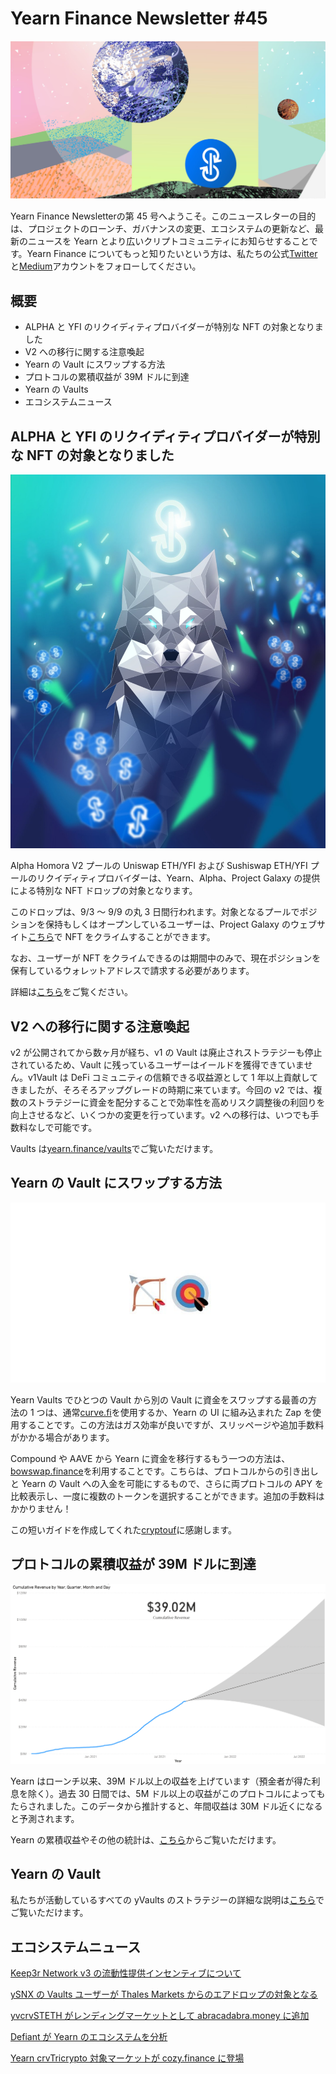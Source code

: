 # Yearn Finance Newsletter #45

![](image1.jfif)

Yearn Finance Newsletterの第 45 号へようこそ。このニュースレターの目的は、プロジェクトのローンチ、ガバナンスの変更、エコシステムの更新など、最新のニュースを Yearn とより広いクリプトコミュニティにお知らせすることです。Yearn Finance についてもっと知りたいという方は、私たちの公式[Twitter](https://twitter.com/iearnfinance)と[Medium](https://medium.com/iearn)アカウントをフォローしてください。

## **概要**

- ALPHA と YFI のリクイディティプロバイダーが特別な NFT の対象となりました
- V2 への移行に関する注意喚起
- Yearn の Vault にスワップする方法
- プロトコルの累積収益が 39M ドルに到達
- Yearn の Vaults
- エコシステムニュース

## **ALPHA と YFI のリクイディティプロバイダーが特別な NFT の対象となりました**

![](image2.jfif)

Alpha Homora V2 プールの Uniswap ETH/YFI および Sushiswap ETH/YFI プールのリクイディティプロバイダーは、Yearn、Alpha、Project Galaxy の提供による特別な NFT ドロップの対象となります。

このドロップは、9/3 ～ 9/9 の丸 3 日間行われます。対象となるプールでポジションを保持もしくはオープンしているユーザーは、Project Galaxy のウェブサイト[こちら](https://galaxy.eco/AlphaFinanceLab/campaign/117)で NFT をクライムすることができます。

なお、ユーザーが NFT をクライムできるのは期間中のみで、現在ポジションを保有しているウォレットアドレスで請求する必要があります。

詳細は[こちら](https://twitter.com/AlphaFinanceLab/status/1433689307152195591)をご覧ください。

## **V2 への移行に関する注意喚起**

v2 が公開されてから数ヶ月が経ち、v1 の Vault は廃止されストラテジーも停止されているため、Vault に残っているユーザーはイールドを獲得できていません。v1Vault は DeFi コミュニティの信頼できる収益源として 1 年以上貢献してきましたが、そろそろアップグレードの時期に来ています。今回の v2 では、複数のストラテジーに資金を配分することで効率性を高めリスク調整後の利回りを向上させるなど、いくつかの変更を行っています。v2 への移行は、いつでも手数料なしで可能です。

Vaults は[yearn.finance/vaults](https://yearn.finance/vaults)でご覧いただけます。

## **Yearn の Vault にスワップする方法**

![](image3.jfif)

Yearn Vaults でひとつの Vault から別の Vault に資金をスワップする最善の方法の 1 つは、通常[curve.fi](https://curve.fi/)を使用するか、Yearn の UI に組み込まれた Zap を使用することです。この方法はガス効率が良いですが、スリッページや追加手数料がかかる場合があります。

Compound や AAVE から Yearn に資金を移行するもう一つの方法は、[bowswap.finance](https://bowswap.finance/)を利用することです。こちらは、プロトコルからの引き出しと Yearn の Vault への入金を可能にするもので、さらに両プロトコルの APY を比較表示し、一度に複数のトークンを選択することができます。追加の手数料はかかりません！

この短いガイドを作成してくれた[cryptouf](https://twitter.com/cryptouf)に感謝します。

## **プロトコルの累積収益が 39M ドルに到達**

![](image4.png)

Yearn はローンチ以来、39M ドル以上の収益を上げています（預金者が得た利息を除く）。過去 30 日間では、5M ドル以上の収益がこのプロトコルによってもたらされました。このデータから推計すると、年間収益は 30M ドル近くになると予測されます。

Yearn の累積収益やその他の統計は、[こちら](https://www.yfistats.com/)からご覧いただけます。

## **Yearn の Vault**

私たちが活動しているすべての yVaults のストラテジーの詳細な説明は[こちら](https://medium.com/yearn-state-of-the-vaults/the-vaults-at-yearn-9237905ffed3)でご覧いただけます。

## **エコシステムニュース**

[Keep3r Network v3 の流動性提供インセンティブについて](https://twitter.com/AndreCronjeTech/status/1434125562281332737)

[ySNX の Vaults ユーザーが Thales Markets からのエアドロップの対象となる](https://twitter.com/thalesmarket/status/1434889906657144834)

[yvcrvSTETH がレンディングマーケットとして abracadabra.money に追加](https://twitter.com/MIM_Spell/status/1430975000350281732?s=20)

[Defiant が Yearn のエコシステムを分析](https://thedefiant.io/yearn-finance-ecosystem-breakdown-pushing-the-boundaries-of-human-coordination/)

[Yearn crvTricrypto 対象マーケットが cozy.finance に登場](https://twitter.com/cozyfinance/status/1433602125792038913)
